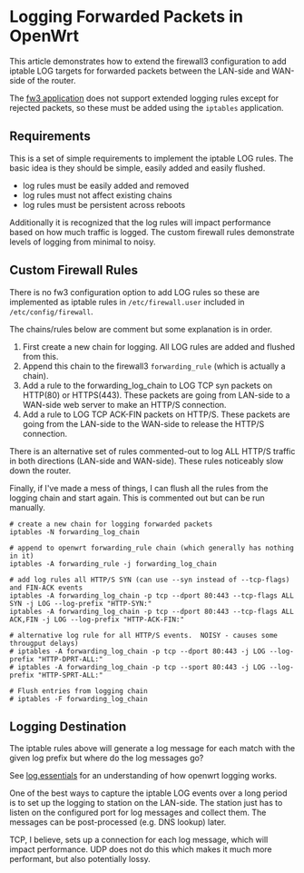 # Logging Forwarded Packets in OpenWrt

This article demonstrates how to extend the firewall3 configuration to add iptable LOG targets for forwarded packets between the LAN-side and WAN-side of the router.

The [fw3 application](/docs/guide-user/firewall/overview "docs:guide-user:firewall:overview") does not support extended logging rules except for rejected packets, so these must be added using the `iptables` application.

## Requirements

This is a set of simple requirements to implement the iptable LOG rules. The basic idea is they should be simple, easily added and easily flushed.

- log rules must be easily added and removed
- log rules must not affect existing chains
- log rules must be persistent across reboots

Additionally it is recognized that the log rules will impact performance based on how much traffic is logged. The custom firewall rules demonstrate levels of logging from minimal to noisy.

## Custom Firewall Rules

There is no fw3 configuration option to add LOG rules so these are implemented as iptable rules in `/etc/firewall.user` included in `/etc/config/firewall`.

The chains/rules below are comment but some explanation is in order.

1. First create a new chain for logging. All LOG rules are added and flushed from this.
2. Append this chain to the firewall3 `forwarding_rule` (which is actually a chain).
3. Add a rule to the forwarding\_log\_chain to LOG TCP syn packets on HTTP(80) or HTTPS(443). These packets are going from LAN-side to a WAN-side web server to make an HTTP/S connection.
4. Add a rule to LOG TCP ACK-FIN packets on HTTP/S. These packets are going from the LAN-side to the WAN-side to release the HTTP/S connection.

There is an alternative set of rules commented-out to log ALL HTTP/S traffic in both directions (LAN-side and WAN-side). These rules noticeably slow down the router.

Finally, if I've made a mess of things, I can flush all the rules from the logging chain and start again. This is commented out but can be run manually.

```
# create a new chain for logging forwarded packets
iptables -N forwarding_log_chain

# append to openwrt forwarding_rule chain (which generally has nothing in it)
iptables -A forwarding_rule -j forwarding_log_chain

# add log rules all HTTP/S SYN (can use --syn instead of --tcp-flags) and FIN-ACK events
iptables -A forwarding_log_chain -p tcp --dport 80:443 --tcp-flags ALL SYN -j LOG --log-prefix "HTTP-SYN:"
iptables -A forwarding_log_chain -p tcp --dport 80:443 --tcp-flags ALL ACK,FIN -j LOG --log-prefix "HTTP-ACK-FIN:"

# alternative log rule for all HTTP/S events.  NOISY - causes some througput delays)
# iptables -A forwarding_log_chain -p tcp --dport 80:443 -j LOG --log-prefix "HTTP-DPRT-ALL:"
# iptables -A forwarding_log_chain -p tcp --sport 80:443 -j LOG --log-prefix "HTTP-SPRT-ALL:"

# Flush entries from logging chain
# iptables -F forwarding_log_chain
```

## Logging Destination

The iptable rules above will generate a log message for each match with the given log prefix but where do the log messages go?

See [log.essentials](/docs/guide-user/base-system/log.essentials "docs:guide-user:base-system:log.essentials") for an understanding of how openwrt logging works.

One of the best ways to capture the iptable LOG events over a long period is to set up the logging to station on the LAN-side. The station just has to listen on the configured port for log messages and collect them. The messages can be post-processed (e.g. DNS lookup) later.

TCP, I believe, sets up a connection for each log message, which will impact performance. UDP does not do this which makes it much more performant, but also potentially lossy.
